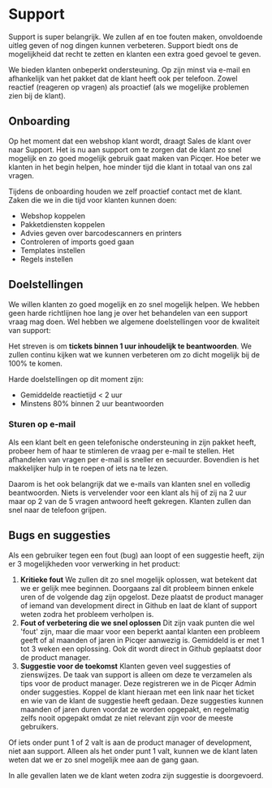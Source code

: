 # Support
Support is super belangrijk. We zullen af en toe fouten maken, onvoldoende uitleg geven of nog dingen kunnen verbeteren. Support biedt ons de mogelijkheid dat recht te zetten en klanten een extra goed gevoel te geven.

We bieden klanten onbeperkt ondersteuning. Op zijn minst via e-mail en afhankelijk van het pakket dat de klant heeft ook per telefoon. Zowel reactief (reageren op vragen) als proactief (als we mogelijke problemen zien bij de klant).

## Onboarding
Op het moment dat een webshop klant wordt, draagt Sales de klant over naar Support. Het is nu aan support om te zorgen dat de klant zo snel mogelijk en zo goed mogelijk gebruik gaat maken van Picqer. Hoe beter we klanten in het begin helpen, hoe minder tijd die klant in totaal van ons zal vragen.

Tijdens de onboarding houden we zelf proactief contact met de klant. Zaken die we in die tijd voor klanten kunnen doen:

- Webshop koppelen
- Pakketdiensten koppelen
- Advies geven over barcodescanners en printers
- Controleren of imports goed gaan
- Templates instellen
- Regels instellen

## Doelstellingen
We willen klanten zo goed mogelijk en zo snel mogelijk helpen. We hebben geen harde richtlijnen hoe lang je over het behandelen van een support vraag mag doen. Wel hebben we algemene doelstellingen voor de kwaliteit van support:

Het streven is om **tickets binnen 1 uur inhoudelijk te beantwoorden**. We zullen continu kijken wat we kunnen verbeteren om zo dicht mogelijk bij de 100% te komen.

Harde doelstellingen op dit moment zijn:
- Gemiddelde reactietijd < 2 uur
- Minstens 80% binnen 2 uur beantwoorden

### Sturen op e-mail
Als een klant belt en geen telefonische ondersteuning in zijn pakket heeft, probeer hem of haar te stimleren de vraag per e-mail te stellen. Het afhandelen van vragen per e-mail is sneller en secuurder. Bovendien is het makkelijker hulp in te roepen of iets na te lezen.

Daarom is het ook belangrijk dat we e-mails van klanten snel en volledig beantwoorden. Niets is vervelender voor een klant als hij of zij na 2 uur maar op 2 van de 5 vragen antwoord heeft gekregen. Klanten zullen dan snel naar de telefoon grijpen.

## Bugs en suggesties
Als een gebruiker tegen een fout (bug) aan loopt of een suggestie heeft, zijn er 3 mogelijkheden voor verwerking in het product:

1. **Kritieke fout**
  We zullen dit zo snel mogelijk oplossen, wat betekent dat we er gelijk mee beginnen. Doorgaans zal dit probleem binnen enkele uren of de volgende dag zijn opgelost. Deze plaatst de product manager of iemand van development direct in Github en laat de klant of support weten zodra het probleem verholpen is.
1. **Fout of verbetering die we snel oplossen**
  Dit zijn vaak punten die wel 'fout' zijn, maar die maar voor een beperkt aantal klanten een probleem geeft of al maanden of jaren in Picqer aanwezig is. Gemiddeld is er met 1 tot 3 weken een oplossing. Ook dit wordt direct in Github geplaatst door de product manager.
1. **Suggestie voor de toekomst**
  Klanten geven veel suggesties of zienswijzes. De taak van support is alleen om deze te verzamelen als tips voor de product manager. Deze registreren we in de Picqer Admin onder suggesties. Koppel de klant hieraan met een link naar het ticket en wie van de klant de suggestie heeft gedaan. Deze suggesties kunnen maanden of jaren duren voordat ze worden opgepakt, en regelmatig zelfs nooit opgepakt omdat ze niet relevant zijn voor de meeste gebruikers.

Of iets onder punt 1 of 2 valt is aan de product manager of development, niet aan support. Alleen als het onder punt 1 valt, kunnen we de klant laten weten dat we er zo snel mogelijk mee aan de gang gaan.

In alle gevallen laten we de klant weten zodra zijn suggestie is doorgevoerd.